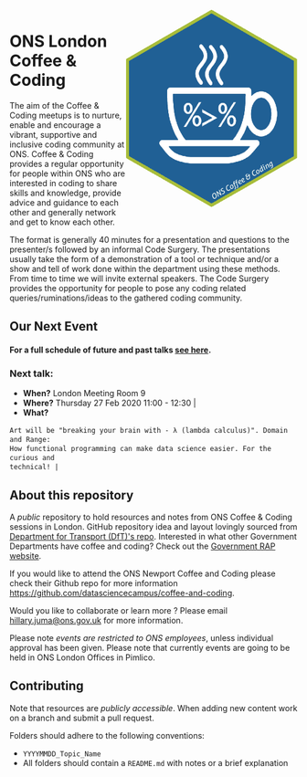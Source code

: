 <img src="assets/ons_cnc_hex.png" width="300" align="right">

# ONS London Coffee & Coding

The aim of the Coffee & Coding meetups is to nurture, enable and encourage a
vibrant, supportive and inclusive coding community at ONS. Coffee & Coding
provides a regular opportunity for people within ONS who are interested in
coding to share skills and knowledge, provide advice and guidance to each other
and generally network and get to know each other.

The format is generally 40 minutes for a presentation and questions to the
presenter/s followed by an informal Code Surgery. The presentations usually take
the form of a demonstration of a tool or technique and/or a show and tell of
work done within the department using these methods. From time to time we will
invite external speakers. The Code Surgery provides the opportunity for people
to pose any coding related queries/ruminations/ideas to the gathered coding
community.

## Our Next Event

#### For a full schedule of future and past talks [see here](SCHEDULE.md).

### Next talk:

- **When?** London Meeting Room 9
- **Where?** Thursday 27 Feb 2020 11:00 - 12:30 |
- **What?**

```
Art will be "breaking your brain with - λ (lambda calculus)". Domain and Range:
How functional programming can make data science easier. For the curious and
technical! |
```

## About this repository

A _public_ repository to hold resources and notes from ONS Coffee & Coding
sessions in London. GitHub repository idea and layout lovingly sourced from
[Department for Transport (DfT)'s
repo](https://github.com/departmentfortransport/coffee-and-coding). Interested
in what other Government Departments have coffee and coding? Check out the
[Government RAP
website](https://ukgovdatascience.github.io/rap-website/resource-coffee-and-coding.html).

If you would like to attend the ONS Newport Coffee and Coding please check their
Github repo for more information
https://github.com/datasciencecampus/coffee-and-coding.

Would you like to collaborate or learn more ? Please email
hillary.juma@ons.gov.uk for more information.

Please note _events are restricted to ONS employees_, unless individual approval
has been given. Please note that currently events are going to be held in ONS
London Offices in Pimlico.

## Contributing

Note that resources are _publicly accessible_. When adding new content work on a
branch and submit a pull request.

Folders should adhere to the following conventions:

- `YYYYMMDD_Topic_Name`
- All folders should contain a `README.md` with notes or a brief explanation
